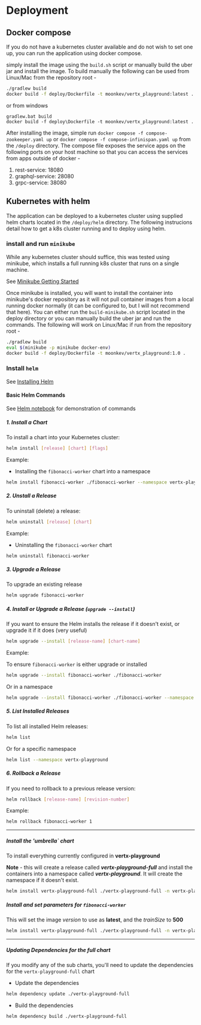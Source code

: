 # Deployment 

## Docker compose

If you do not have a kubernetes cluster available and do not wish to set one up, you can run the application using
docker compose.

simply install the image using the `build.sh` script or manually build the uber jar and install the image.  To build
manually the following can be used from Linux/Mac from the repository root -

```bash
./gradlew build
docker build -f deploy/Dockerfile -t moonkev/vertx_playground:latest .
```

or from windows

```powerhsell
gradlew.bat build
docker build -f deploy\Dockerfile -t moonkev/vertx_playground:latest .
```


After installing the image, simple run `docker compose -f compose-zookeeper.yaml up` or
`docker compose -f compose-infinispan.yaml up` from the `/deploy` directory.  The compose file exposes
the service apps on the following ports on your host machine so that you can access the services from apps 
outside of docker -

1) rest-service: 18080
2) graphql-service: 28080
3) grpc-service: 38080

## Kubernetes with helm

The application can be deployed to a kubernetes cluster using supplied helm charts located in the `/deploy/helm` directory.
The following instrucions detail how to get a k8s cluster running and to deploy using helm.

### install and run `minikube`

While any kubernetes cluster should suffice, this was tested using minikube, which installs a full running k8s
cluster that runs on a single machine.

See [Minikube Getting Started](https://minikube.sigs.k8s.io/docs/start/?arch=%2Flinux%2Fx86-64%2Fstable%2Fbinary+download)

Once minikube is installed, you will want to install the container into minikube's docker repository as it will not
pull container images from a local running docker normally (it can be configured to, but I will not recommend that here).
You can either run the `build-minikube.sh` script located in the deploy directory or you can manually build the uber
jar and run the commands.  The following will work on Linux/Mac if run from the repository root -

```bash
./gradlew build
eval $(minikube -p minikube docker-env)
docker build -f deploy/Dockerfile -t moonkev/vertx_playground:1.0 .
```

### Install `helm`

See [Installing Helm](https://helm.sh/docs/intro/install/)

#### Basic Helm Commands

See [Helm notebook](../tests/notebooks/helm.ipynb) for demonstration of commands

##### 1. Install a Chart

To install a chart into your Kubernetes cluster:

```bash
helm install [release] [chart] [flags]
```

Example:

- Installing the `fibonacci-worker` chart into a namespace

```bash
helm install fibonacci-worker ./fibonacci-worker --namespace vertx-playground
```

##### 2. Unstall a Release

To uninstall (delete) a release:

```bash
helm uninstall [release] [chart]
```

Example:

- Uninstalling the `fibonacci-worker` chart

```bash
helm uninstall fibonacci-worker 
```

##### 3. Upgrade a Release

To upgrade an existing release

```bash
helm upgrade fibonacci-worker
```

##### 4. Install or Upgrade a Release (`upgrade --install`)

If you want to ensure the Helm installs the release if it doesn't exist, or upgrade it if it does (very useful)

```bash
helm upgrade --install [release-name] [chart-name]
```

Example:

To ensure `fibonacci-worker` is either upgrade or installed

```bash
helm upgrade --install fibonacci-worker ./fibonacci-worker
```

Or in a namespace

```bash
helm upgrade --install fibonacci-worker ./fibonacci-worker --namespace vertx-playground
```

##### 5. List Installed Releases

To list all installed Helm releases:

```bash
helm list
```

Or for a specific namespace

```bash
helm list --namespace vertx-playground
```

##### 6. Rollback a Release

If you need to rollback to a previous release version:

```bash
helm rollback [release-name] [revision-number]
```

Example:

```bash
helm rollback fibonacci-worker 1
```

---

##### Install the 'umbrella` chart

To install everything currently configured in **vertx-playground**

**Note** - this will create a release called ***vertx-playground-full*** and install the containers into a namespace called ***vertx-playground***.
It will create the namespace if it doesn't exist.

```bash
helm install vertx-playground-full ./vertx-playground-full -n vertx-playground --create-namespace
```

##### Install and set parameters for `fibonacci-worker`

This will set the image *version* to use as **latest**, and the *trainSize* to **500**

```bash
helm install vertx-playground-full ./vertx-playground-full -n vertx-playground --create-namespace --set fibonacci-worker.image.tag=latest --set grpc-service.service.port=18080
```

---

##### Updating Dependencies for the full chart

If you modify any of the sub charts, you'll need to update the dependencies for the `vertx-playground-full` chart

- Update the dependencies

```bash
helm dependency update ./vertx-playground-full
```

- Build the dependencies

```bash
helm dependency build ./vertx-playground-full
```
